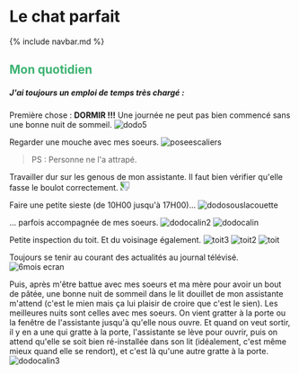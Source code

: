 # Le chat parfait

{% include navbar.md %}

<h2>
  <span style="color:MediumSeaGreen">
    <bold>Mon quotidien</bold>
  </span>
</h2>

##### J'ai toujours un emploi de temps très chargé :
Première chose : **DORMIR !!!**
Une journée ne peut pas bien commencé sans une bonne nuit de sommeil. 
![dodo5](https://github.com/user-attachments/assets/621bc998-6183-4a3d-90ac-9a35a27ea93a)

Regarder une mouche avec mes soeurs.
![poseescaliers](https://github.com/user-attachments/assets/e07d9c28-e431-41a6-b3c2-fd1eb9f380b7)
> PS : Personne ne l'a attrapé.

Travailler dur sur les genous de mon assistante. Il faut bien vérifier qu'elle fasse le boulot correctement.
<img src="https://github.com/user-attachments/assets/552b4b1b-406f-4736-84bb-f9dddcc5a997" style="transform:rotate(90deg);"> 
<br>

Faire une petite sieste (de 10H00 jusqu'à 17H00)...
![dodosouslacouette](https://github.com/user-attachments/assets/e2d1de4a-2fbf-43e0-a347-e59d789c10df)

... parfois accompagnée de mes soeurs.
![dodocalin2](https://github.com/user-attachments/assets/8c592552-697b-44ff-b183-73706af83502)
![dodocalin](https://github.com/user-attachments/assets/5cdd3a86-f5e7-4e97-9c58-92f3bf6cda26)

Petite inspection du toit. Et du voisinage également.
![toit3](https://github.com/user-attachments/assets/24cca6ba-0d63-4762-ae4d-c2aee3cd0c87)
![toit2](https://github.com/user-attachments/assets/cfc54e6b-2790-47db-b0c9-6412078b9387)
![toit](https://github.com/user-attachments/assets/71d5ecdd-2847-499f-a386-5fc5ac58b162)

Toujours se tenir au courant des actualités au journal télévisé.
![6mois ecran](https://github.com/user-attachments/assets/c5e59d26-6f72-4803-b08a-aa41e7c0787c)

Puis, après m'être battue avec mes soeurs et ma mère pour avoir un bout de pâtée, une bonne nuit de sommeil dans le lit douillet de mon assistante m'attend (c'est le mien mais ça lui plaisir de croire que c'est le sien).
Les meilleures nuits sont celles avec mes soeurs. On vient gratter à la porte ou la fenêtre de l'assistante jusqu'à qu'elle nous ouvre. Et quand on veut sortir, il y en a une qui gratte à la porte, l'assistante se lève pour ouvrir, puis on attend qu'elle se soit bien ré-installée dans son lit (idéalement, c'est même mieux quand elle se rendort), et c'est là qu'une autre gratte à la porte.
![dodocalin3](https://github.com/user-attachments/assets/e9d43092-58e7-47f0-8374-793d7807a883)
